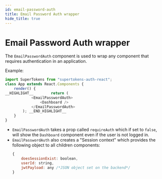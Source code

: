 ```yaml
---
id: email-password-auth
title: Email Password Auth wrapper
hide_title: true
---
```


# Email Password Auth wrapper


The `EmailPasswordAuth` component is used to wrap any component that requires authentication in an application.


Example: 

```js
import SuperTokens from "supertokens-auth-react";
class App extends React.Components {
    render() {
__HIGHLIGHT__        return (
            <EmailPasswordAuth>
                <Dashboard />
            </EmailPasswordAuth>
        ); __END_HIGHLIGHT__
    }
}
```
- `EmailPasswordAuth` takes a prop called `requireAuth` which if set to `false`, will show the `Dashboard` component even if the user is not logged in.
- `EmailPasswordAuth` also creates a "Session context" which provides the following object to all children components:
   ```js
   {
       doesSessionExist: boolean,
       userId: string,
       jwtPayload: any /*JSON object set on the backend*/
   }
   ```